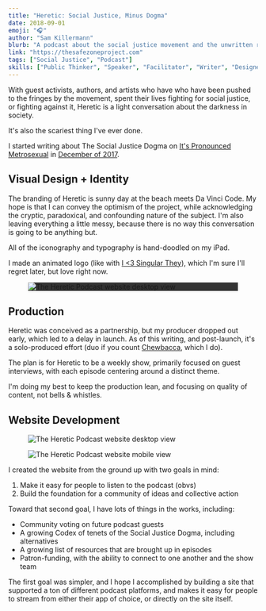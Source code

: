 ```yaml
---
title: "Heretic: Social Justice, Minus Dogma"
date: 2018-09-01
emoji: "🎧‍"
author: "Sam Killermann"
blurb: "A podcast about the social justice movement and the unwritten rules that underpin (and may undermine) it."
link: "https://thesafezoneproject.com"
tags: ["Social Justice", "Podcast"]
skills: ["Public Thinker", "Speaker", "Facilitator", "Writer", "Designer", "Illustrator", "Website Developer"]
---
```


With guest activists, authors, and artists who have who have been pushed to the fringes by the movement, spent their lives fighting for social justice, or fighting against it, Heretic is a light conversation about the darkness in society.

It's also the scariest thing I've ever done.

I started writing about The Social Justice Dogma on <a href="https://samuelkillermann.com/work/its-pronounced-metrosexual/" title="It's Pronounced Metrosexual">It's Pronounced Metrosexual</a> in <a href="http://itspronouncedmetrosexual.com/tag/social-justice-dogma/" title="Social Justice Dogma articles">December of 2017</a>.

## Visual Design + Identity

The branding of Heretic is sunny day at the beach meets Da Vinci Code. My hope is that I can convey the optimism of the project, while acknowledging the cryptic, paradoxical, and confounding nature of the subject. I'm also leaving everything a little messy, because there is no way this conversation is going to be anything but.

All of the iconography and typography is hand-doodled on my iPad.

I made an animated logo (like with <a href="https://samuelkillermann.com/work/i-heart-singular-they/" title="I heart singular they">I <3 Singular They</a>), which I'm sure I'll regret later, but love right now.

<figure class="work--sample" style="background-color:#333;"><img title="The Heretic Podcast website desktop view" src="/img/work/2018-heretic-logo-animated-600.gif" class="full-width"></figure>


## Production

Heretic was conceived as a partnership, but my producer dropped out early, which led to a delay in launch. As of this writing, and post-launch, it's a solo-produced effort (duo if you count <a href="https://www.instagram.com/p/BkgEtu2no8W/?taken-by=killermann" title="Chewie, my pup">Chewbacca</a>, which I do).

The plan is for Heretic to be a weekly show, primarily focused on guest interviews, with each episode centering around a distinct theme.

I'm doing my best to keep the production lean, and focusing on quality of content, not bells & whistles.

## Website Development

<figure class="work--sample desktop"><img title="The Heretic Podcast website desktop view" src="/img/work/2018-heretic-podcast-site-desktop.jpg" class="full-width"></figure>

<figure class="work--sample mobile"><img title="The Heretic Podcast website mobile view"src="/img/work/2018-heretic-podcast-site-mobile.jpg" class="full-width"></figure>

I created the website from the ground up with two goals in mind:

1. Make it easy for people to listen to the podcast (obvs)
2. Build the foundation for a community of ideas and collective action

Toward that second goal, I have lots of things in the works, including:

- Community voting on future podcast guests
- A growing Codex of tenets of the Social Justice Dogma, including alternatives
- A growing list of resources that are brought up in episodes
- Patron-funding, with the ability to connect to one another and the show team

The first goal was simpler, and I hope I accomplished by building a site that supported a ton of different podcast platforms, and makes it easy for people to stream from either their app of choice, or directly on the site itself.
